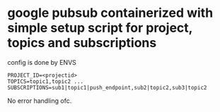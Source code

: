 # google pubsub containerized with simple setup script for project, topics and subscriptions

config is done by ENVS

```
PROJECT_ID=<projectid>
TOPICS=topic1,topic2 ...
SUBSCRIPTIONS=sub1|topic1|push_endpoint,sub2|topic2,sub3|topic2
```

No error handling ofc.
